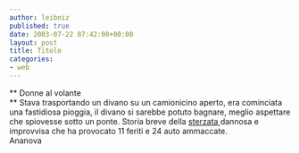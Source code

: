 ```yaml
---
author: leibniz
published: true
date: 2003-07-22 07:42:00+00:00
layout: post
title: Titolo
categories:
- web
---
```


 **   Donne al volante   
** Stava trasportando un divano su un camionicino aperto, era cominciata una fastidiosa pioggia, il divano si sarebbe potuto bagnare, meglio aspettare che spiovesse sotto un ponte. Storia breve della  [ sterzata ](http://www.ananova.com/news/story/sm_801962.html?menu=news.quirkies)dannosa e improvvisa che ha provocato 11 feriti e 24 auto ammaccate.   
Ananova
